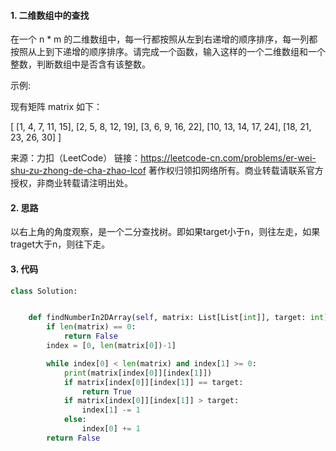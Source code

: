 #### 1. 二维数组中的查找

在一个 n * m 的二维数组中，每一行都按照从左到右递增的顺序排序，每一列都按照从上到下递增的顺序排序。请完成一个函数，输入这样的一个二维数组和一个整数，判断数组中是否含有该整数。

 

示例:

现有矩阵 matrix 如下：

[
  [1,   4,  7, 11, 15],
  [2,   5,  8, 12, 19],
  [3,   6,  9, 16, 22],
  [10, 13, 14, 17, 24],
  [18, 21, 23, 26, 30]
]

来源：力扣（LeetCode）
链接：https://leetcode-cn.com/problems/er-wei-shu-zu-zhong-de-cha-zhao-lcof
著作权归领扣网络所有。商业转载请联系官方授权，非商业转载请注明出处。

#### 2. 思路

以右上角的角度观察，是一个二分查找树。即如果target小于n，则往左走，如果traget大于n，则往下走。

#### 3. 代码

```python
class Solution:


    def findNumberIn2DArray(self, matrix: List[List[int]], target: int) -> bool:
        if len(matrix) == 0:
            return False
        index = [0, len(matrix[0])-1]

        while index[0] < len(matrix) and index[1] >= 0:
            print(matrix[index[0]][index[1]])
            if matrix[index[0]][index[1]] == target:
                return True
            if matrix[index[0]][index[1]] > target:
                index[1] -= 1
            else:
                index[0] += 1
        return False
```



